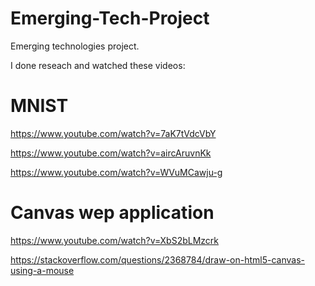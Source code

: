 # Emerging-Tech-Project
Emerging technologies project.

I done reseach and watched these videos:

# MNIST
https://www.youtube.com/watch?v=7aK7tVdcVbY

https://www.youtube.com/watch?v=aircAruvnKk

https://www.youtube.com/watch?v=WVuMCawju-g

# Canvas wep application

https://www.youtube.com/watch?v=XbS2bLMzcrk

https://stackoverflow.com/questions/2368784/draw-on-html5-canvas-using-a-mouse
